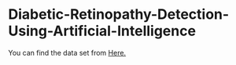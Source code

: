 # Diabetic-Retinopathy-Detection-Using-Artificial-Intelligence

You can find the data set from <a href=
"https://bit.ly/SVCN-Project-DataSet">Here.</a>

